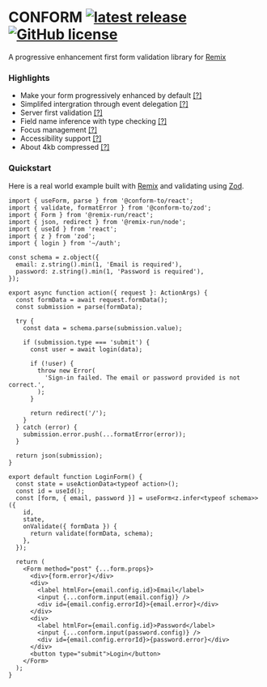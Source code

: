 # CONFORM [![latest release](https://img.shields.io/github/v/release/edmundhung/conform?display_name=tag&sort=semver&style=flat-square&labelColor=000&color=2a4233)](https://github.com/edmundhung/conform/releases) [![GitHub license](https://img.shields.io/github/license/edmundhung/conform?style=flat-square&labelColor=000&color=2a4233)](https://github.com/edmundhung/conform/blob/main/LICENSE)

A progressive enhancement first form validation library for [Remix](https://remix.run)

### Highlights

- Make your form progressively enhanced by default [[?]](https://codesandbox.io/s/github/edmundhung/conform/tree/main/examples/nested-list?file=/app/routes/index.tsx "Try it with JS disabled")
- Simplifed intergration through event delegation [[?]](https://conform.guide/integrations "Learn more")
- Server first validation [[?]](https://conform.guide/validation "Learn more")
- Field name inference with type checking [[?]](https://conform.guide/configuration "Learn more")
- Focus management [[?]](https://conform.guide/focus-management "Learn more")
- Accessibility support [[?]](https://conform.guide/accessibility "Learn more")
- About 4kb compressed [[?]](https://bundlephobia.com/package/@conform-to/react "Check the size on bundlephobia")

### Quickstart

Here is a real world example built with [Remix](https://remix.run) and validating using [Zod](https://zod.dev).

```tsx
import { useForm, parse } from '@conform-to/react';
import { validate, formatError } from '@conform-to/zod';
import { Form } from '@remix-run/react';
import { json, redirect } from '@remix-run/node';
import { useId } from 'react';
import { z } from 'zod';
import { login } from '~/auth';

const schema = z.object({
  email: z.string().min(1, 'Email is required'),
  password: z.string().min(1, 'Password is required'),
});

export async function action({ request }: ActionArgs) {
  const formData = await request.formData();
  const submission = parse(formData);

  try {
    const data = schema.parse(submission.value);

    if (submission.type === 'submit') {
      const user = await login(data);

      if (!user) {
        throw new Error(
          'Sign-in failed. The email or password provided is not correct.',
        );
      }

      return redirect('/');
    }
  } catch (error) {
    submission.error.push(...formatError(error));
  }

  return json(submission);
}

export default function LoginForm() {
  const state = useActionData<typeof action>();
  const id = useId();
  const [form, { email, password }] = useForm<z.infer<typeof schema>>({
    id,
    state,
    onValidate({ formData }) {
      return validate(formData, schema);
    },
  });

  return (
    <Form method="post" {...form.props}>
      <div>{form.error}</div>
      <div>
        <label htmlFor={email.config.id}>Email</label>
        <input {...conform.input(email.config)} />
        <div id={email.config.errorId}>{email.error}</div>
      </div>
      <div>
        <label htmlFor={email.config.id}>Password</label>
        <input {...conform.input(password.config)} />
        <div id={email.config.errorId}>{password.error}</div>
      </div>
      <button type="submit">Login</button>
    </Form>
  );
}
```

